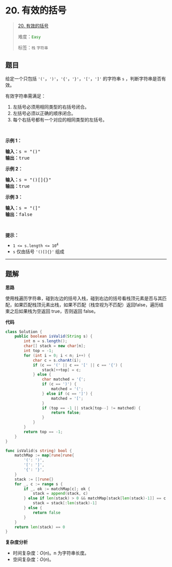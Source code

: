 # 20. 有效的括号

> [20. 有效的括号](https://leetcode.cn/problems/valid-parentheses/)
>
> 难度：<font color=green>`Easy`</font>
>
> 标签：`栈` `字符串`

## 题目

<p>给定一个只包括 <code>'('</code>，<code>')'</code>，<code>'{'</code>，<code>'}'</code>，<code>'['</code>，<code>']'</code>&nbsp;的字符串 <code>s</code> ，判断字符串是否有效。</p>

<p>有效字符串需满足：</p>

<ol>
	<li>左括号必须用相同类型的右括号闭合。</li>
	<li>左括号必须以正确的顺序闭合。</li>
	<li>每个右括号都有一个对应的相同类型的左括号。</li>
</ol>

<p>&nbsp;</p>

<p><strong>示例 1：</strong></p>

<pre>
<strong>输入：</strong>s = "()"
<strong>输出：</strong>true
</pre>

<p><strong>示例&nbsp;2：</strong></p>

<pre>
<strong>输入：</strong>s = "()[]{}"
<strong>输出：</strong>true
</pre>

<p><strong>示例&nbsp;3：</strong></p>

<pre>
<strong>输入：</strong>s = "(]"
<strong>输出：</strong>false
</pre>

<p>&nbsp;</p>

<p><strong>提示：</strong></p>

<ul>
	<li><code>1 &lt;= s.length &lt;= 10<sup>4</sup></code></li>
	<li><code>s</code> 仅由括号 <code>'()[]{}'</code> 组成</li>
</ul>


--------------------

## 题解

**思路**

使用栈遍历字符串，碰到左边的括号入栈，碰到右边的括号看栈顶元素是否与其匹配，如果匹配栈顶元素出栈，如果不匹配（栈空视为不匹配）返回false，遍历结束之后如果栈为空返回 true，否则返回 false。

**代码**

```java
class Solution {
    public boolean isValid(String s) {
        int n = s.length();
        char[] stack = new char[n];
        int top = -1;
        for (int i = 0; i < n; i++) {
            char c = s.charAt(i);
            if (c == '(' || c == '[' || c == '{') {
                stack[++top] = c;
            } else {
                char matched = '{';
                if (c == ')') {
                    matched = '(';
                } else if (c == ']') {
                    matched = '[';
                }
                if (top == -1 || stack[top--] != matched) {
                    return false;
                }
            }
        }
        return top == -1;
    }
}
```

```go
func isValid(s string) bool {
	matchMap := map[rune]rune{
		'(': ')',
		'[': ']',
		'{': '}',
	}
	stack := []rune{}
	for _, c := range s {
		if _, ok := matchMap[c]; ok {
			stack = append(stack, c)
		} else if len(stack) > 0 && matchMap[stack[len(stack)-1]] == c {
			stack = stack[:len(stack)-1]
		} else {
			return false
		}
	}
	return len(stack) == 0
}
```

**复杂度分析**

- 时间复杂度：$O(n)$。n 为字符串长度。
- 空间复杂度：$O(n)$。

